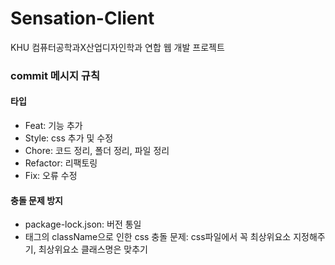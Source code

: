 # Sensation-Client
KHU 컴퓨터공학과X산업디자인학과 연합 웹 개발 프로젝트
<br/>
### commit 메시지 규칙
#### 타입

- Feat: 기능 추가
- Style: css 추가 및 수정
- Chore: 코드 정리, 폴더 정리, 파일 정리
- Refactor: 리팩토링
- Fix: 오류 수정

#### 충돌 문제 방지

- package-lock.json: 버전 통일
- 태그의 className으로 인한 css 충돌 문제: css파일에서 꼭 최상위요소 지정해주기, 최상위요소 클래스명은 맞추기
